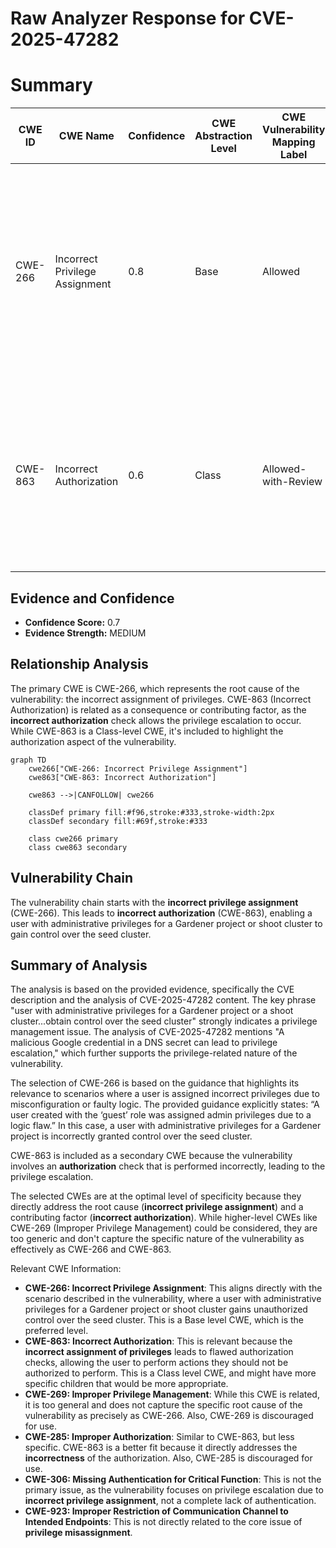 # Raw Analyzer Response for CVE-2025-47282

# Summary
| CWE ID | CWE Name | Confidence | CWE Abstraction Level | CWE Vulnerability Mapping Label | CWE-Vulnerability Mapping Notes |
|---|---|---|---|---|---|
| CWE-266 | Incorrect Privilege Assignment | 0.8 | Base | Allowed | Primary CWE. The root cause is the **incorrect assignment of privileges** that allows a user with admin privileges for a Gardener project or shoot cluster to obtain control over the seed cluster. |
| CWE-863 | Incorrect Authorization | 0.6 | Class | Allowed-with-Review | Secondary CWE. The **incorrect authorization** allows a user with administrative privileges for a Gardener project or a shoot cluster to obtain control over the seed cluster. |

## Evidence and Confidence

*   **Confidence Score:** 0.7
*   **Evidence Strength:** MEDIUM

## Relationship Analysis
The primary CWE is CWE-266, which represents the root cause of the vulnerability: the incorrect assignment of privileges. CWE-863 (Incorrect Authorization) is related as a consequence or contributing factor, as the **incorrect authorization** check allows the privilege escalation to occur. While CWE-863 is a Class-level CWE, it's included to highlight the authorization aspect of the vulnerability.

```mermaid
graph TD
    cwe266["CWE-266: Incorrect Privilege Assignment"]
    cwe863["CWE-863: Incorrect Authorization"]
    
    cwe863 -->|CANFOLLOW| cwe266
    
    classDef primary fill:#f96,stroke:#333,stroke-width:2px
    classDef secondary fill:#69f,stroke:#333
    
    class cwe266 primary
    class cwe863 secondary
```

## Vulnerability Chain
The vulnerability chain starts with the **incorrect privilege assignment** (CWE-266). This leads to **incorrect authorization** (CWE-863), enabling a user with administrative privileges for a Gardener project or shoot cluster to gain control over the seed cluster.

## Summary of Analysis
The analysis is based on the provided evidence, specifically the CVE description and the analysis of CVE-2025-47282 content. The key phrase "user with administrative privileges for a Gardener project or a shoot cluster...obtain control over the seed cluster" strongly indicates a privilege management issue. The analysis of CVE-2025-47282 mentions "A malicious Google credential in a DNS secret can lead to privilege escalation," which further supports the privilege-related nature of the vulnerability.

The selection of CWE-266 is based on the guidance that highlights its relevance to scenarios where a user is assigned incorrect privileges due to misconfiguration or faulty logic. The provided guidance explicitly states: “A user created with the ‘guest’ role was assigned admin privileges due to a logic flaw.” In this case, a user with administrative privileges for a Gardener project is incorrectly granted control over the seed cluster.

CWE-863 is included as a secondary CWE because the vulnerability involves an **authorization** check that is performed incorrectly, leading to the privilege escalation.

The selected CWEs are at the optimal level of specificity because they directly address the root cause (**incorrect privilege assignment**) and a contributing factor (**incorrect authorization**). While higher-level CWEs like CWE-269 (Improper Privilege Management) could be considered, they are too generic and don't capture the specific nature of the vulnerability as effectively as CWE-266 and CWE-863.

Relevant CWE Information:

*   **CWE-266: Incorrect Privilege Assignment**: This aligns directly with the scenario described in the vulnerability, where a user with administrative privileges for a Gardener project or shoot cluster gains unauthorized control over the seed cluster. This is a Base level CWE, which is the preferred level.
*   **CWE-863: Incorrect Authorization**: This is relevant because the **incorrect assignment of privileges** leads to flawed authorization checks, allowing the user to perform actions they should not be authorized to perform. This is a Class level CWE, and might have more specific children that would be more appropriate.
*   **CWE-269: Improper Privilege Management**: While this CWE is related, it is too general and does not capture the specific root cause of the vulnerability as precisely as CWE-266. Also, CWE-269 is discouraged for use.
*   **CWE-285: Improper Authorization**: Similar to CWE-863, but less specific. CWE-863 is a better fit because it directly addresses the **incorrectness** of the authorization. Also, CWE-285 is discouraged for use.
*   **CWE-306: Missing Authentication for Critical Function**: This is not the primary issue, as the vulnerability focuses on privilege escalation due to **incorrect privilege assignment**, not a complete lack of authentication.
*   **CWE-923: Improper Restriction of Communication Channel to Intended Endpoints**: This is not directly related to the core issue of **privilege misassignment**.